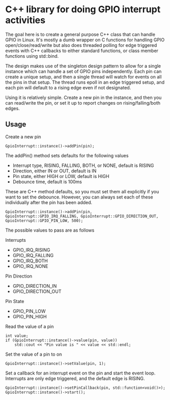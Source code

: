 # C++ library for doing GPIO interrupt activities

The goal here is to create a general purpose C++ class that can handle GPIO in Linux. It's mostly a dumb wrapper on C functions for handling GPIO open/close/read/write but also does threaded polling for edge triggered events with C++ callbacks to either standard functions, or class member functions using std::bind.

The design makes use of the singleton design pattern to allow for a single instance which can handle a set of GPIO pins independently. Each pin can create a unique setup, and then a single thread will watch for events on all the pins in that setup. The thread runs epoll in an edge triggered setup, and each pin will default to a rising edge even if not designated.

Using it is relatively simple. Create a new pin in the instance, and then you can read/write the pin, or set it up to report changes on rising/falling/both edges. 

## Usage

Create a new pin
```
GpioInterrupt::instance()->addPin(pin);
```

The addPin() method sets defaults for the following values

* Interrupt type, RISING, FALLING, BOTH, or NONE, default is RISING
* Direction, either IN or OUT, default is IN
* Pin state, either HIGH or LOW, default is HIGH
* Debounce time, default is 100ms

These are C++ method defaults, so you must set them all explicitly if you want to set the debounce. However, you can always set each of these individually after the pin has been added. 

```
GpioInterrupt::instance()->addPin(pin, GpioInterrupt::GPIO_IRQ_FALLING, GpioInterrupt::GPIO_DIRECTION_OUT, GpioInterrupt::GPIO_PIN_LOW, 500);
```

The possible values to pass are as follows

Interrupts

* GPIO_IRQ_RISING
* GPIO_IRQ_FALLING
* GPIO_IRQ_BOTH
* GPIO_IRQ_NONE

Pin Direction

* GPIO_DIRECTION_IN
* GPIO_DIRECTION_OUT

Pin State

* GPIO_PIN_LOW
* GPIO_PIN_HIGH

Read the value of a pin
```
int value;
if (GpioInterrupt::instance()->value(pin, value))
    std::cout << "Pin value is " << value << std::endl;
````

Set the value of a pin to on
```
GpioInterrupt::instance()->setValue(pin, 1);
```

Set a callback for an interrupt event on the pin and start the event loop. Interrupts are only edge triggered, and the default edge is RISING.
```
GpioInterrupt::instance()->setPinCallback(pin, std::function<void()>);
GpioInterrupt::instance()->start();
```

